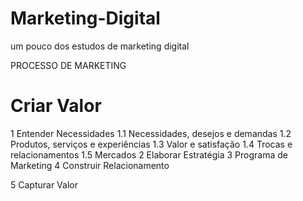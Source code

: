 # Marketing-Digital
um pouco dos estudos de marketing digital



PROCESSO DE MARKETING


#	Criar Valor
	
	
	
	    
1 Entender Necessidades
  1.1 Necessidades, desejos e demandas
  1.2 Produtos, serviços e experiências
  1.3 Valor e satisfação
  1.4 Trocas e relacionamentos
  1.5 Mercados
2 Elaborar Estratégia
3 Programa de Marketing
4 Construir Relacionamento
	    
5 Capturar Valor

